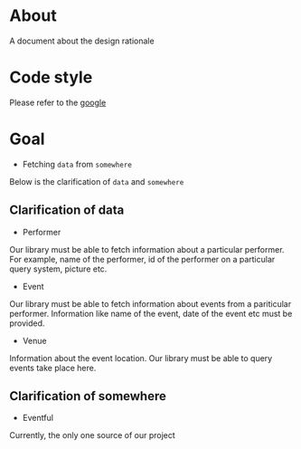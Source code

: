 # About

A document about the design rationale

# Code style

Please refer to the [google][1]

# Goal

* Fetching ```data``` from ```somewhere```

Below is the clarification of ```data``` and ```somewhere```

## Clarification of data

* Performer

Our library must be able to fetch information about a particular performer.
For example, name of the performer, id of the performer on a particular query
system, picture etc.

* Event

Our library must be able to fetch information about events from a pariticular
performer. Information like name of the event, date of the event etc must be
provided.

* Venue

Information about the event location. Our library must be able to query events
take place here.

## Clarification of somewhere

* Eventful

Currently, the only one source of our project

[1]: http://google-styleguide.googlecode.com/svn/trunk/javaguide.html
